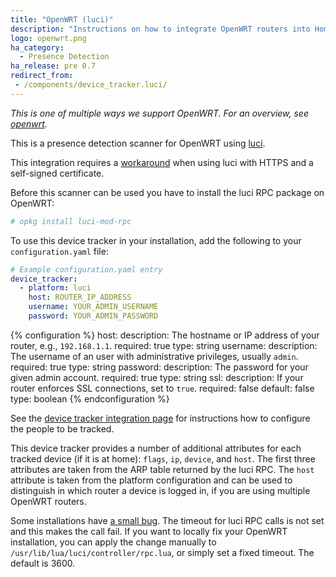 ```yaml
---
title: "OpenWRT (luci)"
description: "Instructions on how to integrate OpenWRT routers into Home Assistant."
logo: openwrt.png
ha_category:
  - Presence Detection
ha_release: pre 0.7
redirect_from:
 - /components/device_tracker.luci/
---
```


_This is one of multiple ways we support OpenWRT. For an overview, see [openwrt](/components/device_tracker.openwrt/)._

This is a presence detection scanner for OpenWRT using [luci](http://wiki.openwrt.org/doc/techref/luci).

<div class='note'>

This integration requires a [workaround](https://github.com/home-assistant/home-assistant/issues/1258#issuecomment-252469880) when using luci with HTTPS and a self-signed certificate.

</div>

Before this scanner can be used you have to install the luci RPC package on OpenWRT:

```bash
# opkg install luci-mod-rpc
```

To use this device tracker in your installation, add the following to your `configuration.yaml` file:

```yaml
# Example configuration.yaml entry
device_tracker:
  - platform: luci
    host: ROUTER_IP_ADDRESS
    username: YOUR_ADMIN_USERNAME
    password: YOUR_ADMIN_PASSWORD
```

{% configuration %}
host:
  description: The hostname or IP address of your router, e.g., `192.168.1.1`.
  required: true
  type: string
username:
  description: The username of an user with administrative privileges, usually `admin`.
  required: true
  type: string
password:
  description: The password for your given admin account.
  required: true
  type: string
ssl:
  description: If your router enforces SSL connections, set to `true`.
  required: false
  default: false
  type: boolean
{% endconfiguration %}

See the [device tracker integration page](/components/device_tracker/) for instructions how to configure the people to be tracked.

This device tracker provides a number of additional attributes for each tracked device (if it is at home): `flags`, `ip`, `device`, and `host`. The first three attributes are taken from the ARP table returned by the luci RPC. The `host` attribute is taken from the platform configuration and can be used to distinguish in which router a device is logged in, if you are using multiple OpenWRT routers.

<div class='note warning'>

Some installations have [a small bug](https://github.com/openwrt/luci/issues/576). The timeout for luci RPC calls is not set and this makes the call fail. 
If you want to locally fix your OpenWRT installation, you can apply the change manually to `/usr/lib/lua/luci/controller/rpc.lua`, or simply set a fixed timeout. The default is 3600.

</div>
